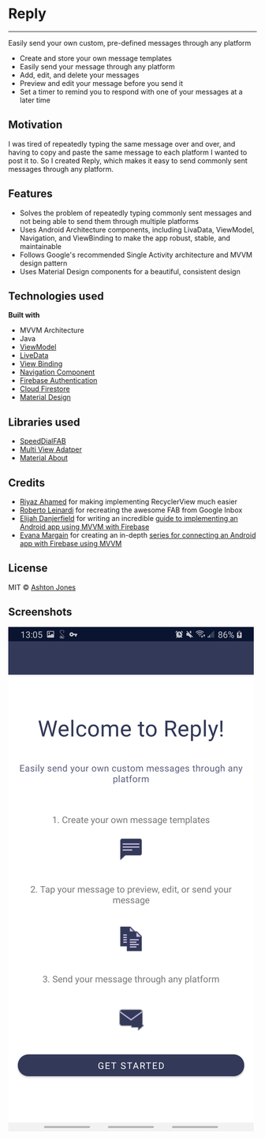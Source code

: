 # Reply
-------
Easily send your own custom, pre-defined messages through any platform
* Create and store your own message templates
* Easily send your message through any platform
* Add, edit, and delete your messages
* Preview and edit your message before you send it
* Set a timer to remind you to respond with one of your messages at a later time

## Motivation
I was tired of repeatedly typing the same message over and over, and having to copy and paste the same message to each platform I wanted to post it to. So I created Reply, which makes it easy to send commonly sent messages through any platform.

## Features
- Solves the problem of repeatedly typing commonly sent messages and not being able to send them through multiple platforms
- Uses Android Architecture components, including LivaData, ViewModel, Navigation, and ViewBinding to make the app robust, stable, and maintainable
- Follows Google's recommended Single Activity architecture and MVVM design pattern
- Uses Material Design components for a beautiful, consistent design

## Technologies used

<b>Built with</b>
- MVVM Architecture
- Java
- [ViewModel](https://developer.android.com/topic/libraries/architecture/viewmodel)
- [LiveData](https://developer.android.com/topic/libraries/architecture/livedata)
- [View Binding](https://developer.android.com/topic/libraries/view-binding)
- [Navigation Component](https://developer.android.com/guide/navigation)
- [Firebase Authentication](https://firebase.google.com/docs/auth)
- [Cloud Firestore](https://firebase.google.com/products/firestore)
- [Material Design](https://material.io/)

## Libraries used
* [SpeedDialFAB](https://github.com/leinardi/FloatingActionButtonSpeedDial)
* [Multi View Adatper](https://devahamed.github.io/MultiViewAdapter/#/)
* [Material About](https://github.com/jrvansuita/MaterialAbout)


## Credits
* [Riyaz Ahamed](https://www.linkedin.com/in/devahamed/) for making implementing RecyclerView much easier
* [Roberto Leinardi](https://www.linkedin.com/in/leinardi/) for recreating the awesome FAB from Google Inbox
* [Elijah Danjerfield](https://elijahdangerfield.com/) for writing an incredible [guide to implementing an Android app using MVVM with Firebase](https://medium.com/@elijahdangerfield111/modern-android-development-with-mvvm-livedata-and-firebase-part-1-474d00ab95eb)
* [Evana Margain](http://www.evanamargain.com/) for creating an in-depth [series for connecting an Android app with Firebase using MVVM](https://medium.com/better-programming/using-firestore-with-android-and-architecture-components-cb3b5364027e)


## License
MIT © [Ashton Jones]()


## Screenshots
![](Screenshot_20200413-130527_Reply.jpg)
